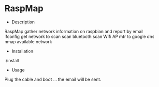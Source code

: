 RaspMap
===

* Description 

RaspMap gather network information on raspbian and report by email
	ifconfig
	get network to scan
	scan bluetooth
	scan Wifi AP
	mtr to google dns
	nmap available network

* Installation 

./install 

* Usage 

Plug the cable and boot ... the email will be sent.
